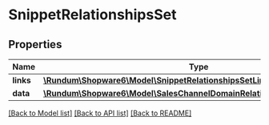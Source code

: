 # SnippetRelationshipsSet

## Properties
Name | Type | Description | Notes
------------ | ------------- | ------------- | -------------
**links** | [**\Rundum\Shopware6\Model\SnippetRelationshipsSetLinks**](SnippetRelationshipsSetLinks.md) |  | [optional] 
**data** | [**\Rundum\Shopware6\Model\SalesChannelDomainRelationshipsSnippetSetData**](SalesChannelDomainRelationshipsSnippetSetData.md) |  | [optional] 

[[Back to Model list]](../../README.md#documentation-for-models) [[Back to API list]](../../README.md#documentation-for-api-endpoints) [[Back to README]](../../README.md)

